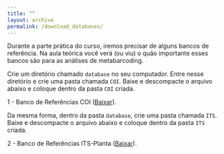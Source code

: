 ```yaml
---
title: ""
layout: archive
permalink: /download_databases/
---
```


Durante a parte prática do curso, iremos precisar de alguns bancos de referência. Na aula teórica você verá (ou viu) o quão importante esses bancos são para as análises de metabarcoding. 

Crie um diretório chamado `database` no seu computador. Entre nesse diretório e crie uma pasta chamada `COI`. Baixe e descompacte o arquivo abaixo e coloque dentro da pasta `COI` criada.

1 - Banco de Referências COI ([Baixar](https://1drv.ms/u/s!Aq5Vg7CO1tohhbhAzFZG1bUqP8R1ag?e=bII1kz)).

Da mesma forma, dentro da pasta `database`, crie uma pasta chamada `ITS`. Baixe e descompacte o arquivo abaixo e coloque dentro da pasta `ITS` criada.

2 - Banco de Referências ITS-Planta ([Baixar](https://1drv.ms/u/s!Aq5Vg7CO1tohhbgx2w-17eVfupu1QA?e=hcH7of)).
